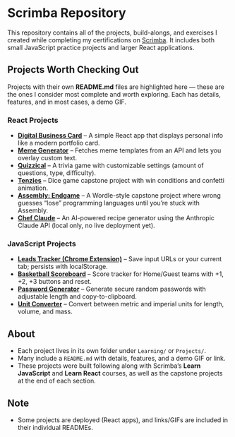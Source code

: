# Scrimba Repository

This repository contains all of the projects, build-alongs, and exercises I created while completing my certifications on [Scrimba](https://scrimba.com/). It includes both small JavaScript practice projects and larger React applications.

## Projects Worth Checking Out
Projects with their own **README.md** files are highlighted here — these are the ones I consider most complete and worth exploring. Each has details, features, and in most cases, a demo GIF.

### React Projects
- [**Digital Business Card**](Projects/React/Digital-Business-Card) – A simple React app that displays personal info like a modern portfolio card.  
- [**Meme Generator**](Learning/React/Meme_Generator) – Fetches meme templates from an API and lets you overlay custom text.  
- [**Quizzical**](Projects/React/Quizzical) – A trivia game with customizable settings (amount of questions, type, difficulty).  
- [**Tenzies**](Projects/React/Tenzies) – Dice game capstone project with win conditions and confetti animation.  
- [**Assembly: Endgame**](Projects/React/Assembly-Endgame) – A Wordle-style capstone project where wrong guesses “lose” programming languages until you’re stuck with Assembly.  
- [**Chef Claude**](Learning/React/Chef-Claude) – An AI-powered recipe generator using the Anthropic Claude API (local only, no live deployment yet).  

### JavaScript Projects
- [**Leads Tracker (Chrome Extension)**](Learning/JavaScript/Chrome%20Extension) – Save input URLs or your current tab; persists with localStorage.  
- [**Basketball Scoreboard**](Projects/JavaScript/Basketball%20Scoreboard) – Score tracker for Home/Guest teams with +1, +2, +3 buttons and reset.  
- [**Password Generator**](Projects/JavaScript/Password%20Generator) – Generate secure random passwords with adjustable length and copy-to-clipboard.  
- [**Unit Converter**](Projects/JavaScript/Unit%20Converter) – Convert between metric and imperial units for length, volume, and mass.  

## About
- Each project lives in its own folder under `Learning/` or `Projects/`.  
- Many include a `README.md` with details, features, and a demo GIF or link.  
- These projects were built following along with Scrimba’s **Learn JavaScript** and **Learn React** courses, as well as the capstone projects at the end of each section.  

## Note
- Some projects are deployed (React apps), and links/GIFs are included in their individual READMEs.  